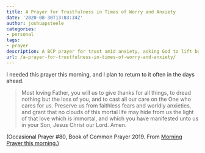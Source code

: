 ```yaml
---
title: A Prayer for Trustfulness in Times of Worry and Anxiety
date: '2020-08-30T13:03:34Z'
author: joshuapsteele
categories:
- personal
tags:
- prayer
description: A BCP prayer for trust amid anxiety, asking God to lift burdens and grant peace to troubled hearts.
url: /a-prayer-for-trustfulness-in-times-of-worry-and-anxiety/
---
```

I needed this prayer this morning, and I plan to return to it often in the days ahead.

> Most loving Father, you will us to give thanks for all things, to dread nothing but the loss of you, and to cast all our care on the One who cares for us. Preserve us from faithless fears and worldly anxieties, and grant that no clouds of this mortal life may hide from us the light of that love which is immortal, and which you have manifested unto us in your Son, Jesus Christ our Lord. Amen.

(Occasional Prayer #80, Book of Common Prayer 2019. From [Morning Prayer this morning.)](https://www.dailyoffice2019.com/?setting_psalter=30&setting_reading_cycle=1&setting_reading_length=full&setting_reading_audio=on&setting_canticle_rotation=1979&setting_theme=theme-dark&setting_lectionary=mass-readings&setting_confession=short&setting_absolution=priest&setting_morning_prayer_invitatory=invitatory_jubilate_on_feasts&setting_reading_headings=off&setting_language_style=traditional&setting_national_holidays=all&setting_suffrages=rotating&setting_collects=rotating&setting_pandemic_prayers=pandemic_yes&setting_mp_great_litany=mp_litany_everyday&setting_ep_great_litany=ep_litany_off&setting_general_thanksgiving=on&setting_chrysostom=on&setting_grace=rotating&setting_o_antiphons=literal)